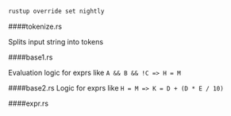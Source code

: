 ```bash

rustup override set nightly

```

####tokenize.rs

Splits input string into tokens

####base1.rs

Evaluation logic for exprs like `A && B && !C => H = M`

####base2.rs
Logic for exprs like `H = M => K = D + (D * E / 10)`

####expr.rs

